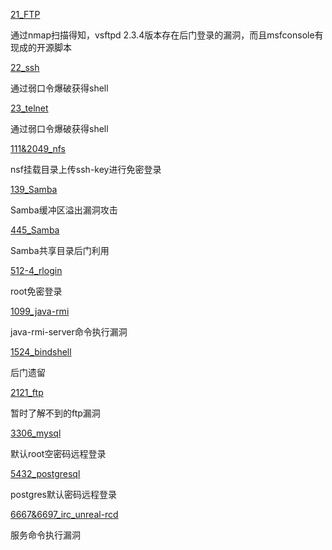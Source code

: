 [21_FTP](https://github.com/New-arkssac/notes/blob/master/markdown/metaspolitable2/21_FTP.md)

通过nmap扫描得知，vsftpd 2.3.4版本存在后门登录的漏洞，而且msfconsole有现成的开源脚本

[22_ssh](https://github.com/New-arkssac/notes/blob/master/markdown/metaspolitable2/22_ssh.md)

通过弱口令爆破获得shell

[23_telnet](https://github.com/New-arkssac/notes/blob/master/markdown/metaspolitable2/23_telnet.md)

通过弱口令爆破获得shell

[111&2049_nfs]()

nsf挂载目录上传ssh-key进行免密登录

[139_Samba](https://github.com/New-arkssac/notes/blob/master/markdown/metaspolitable2/139_Samba.md)

Samba缓冲区溢出漏洞攻击

[445_Samba](https://github.com/New-arkssac/notes/blob/master/markdown/metaspolitable2/445_Samba.md)

Samba共享目录后门利用

[512-4_rlogin](https://github.com/New-arkssac/notes/blob/master/markdown/metaspolitable2/512-4_rlogin.md)

root免密登录

[1099_java-rmi](https://github.com/New-arkssac/notes/blob/master/markdown/metaspolitable2/1099_java-rmi.md)

java-rmi-server命令执行漏洞

[1524_bindshell](https://github.com/New-arkssac/notes/blob/master/markdown/metaspolitable2/1524_bindshell.md)

后门遗留

[2121_ftp](https://github.com/New-arkssac/notes/blob/master/markdown/metaspolitable2/2121_ftp.md)

暂时了解不到的ftp漏洞

[3306_mysql](https://github.com/New-arkssac/notes/blob/master/markdown/metaspolitable2/3306_mysql.md)

默认root空密码远程登录

[5432_postgresql](https://github.com/New-arkssac/notes/blob/master/markdown/metaspolitable2/5432_postgresql.md)

postgres默认密码远程登录

[6667&6697_irc_unreal-rcd](https://github.com/New-arkssac/notes/blob/master/markdown/metaspolitable2/6667%2666897_irc_unreal-rcd.md)

服务命令执行漏洞

